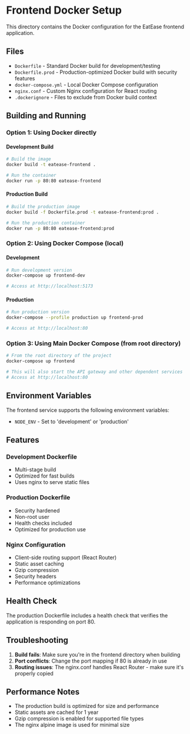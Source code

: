 # Frontend Docker Setup

This directory contains the Docker configuration for the EatEase frontend application.

## Files

- `Dockerfile` - Standard Docker build for development/testing
- `Dockerfile.prod` - Production-optimized Docker build with security features
- `docker-compose.yml` - Local Docker Compose configuration
- `nginx.conf` - Custom Nginx configuration for React routing
- `.dockerignore` - Files to exclude from Docker build context

## Building and Running

### Option 1: Using Docker directly

#### Development Build

```bash
# Build the image
docker build -t eatease-frontend .

# Run the container
docker run -p 80:80 eatease-frontend
```

#### Production Build

```bash
# Build the production image
docker build -f Dockerfile.prod -t eatease-frontend:prod .

# Run the production container
docker run -p 80:80 eatease-frontend:prod
```

### Option 2: Using Docker Compose (local)

#### Development

```bash
# Run development version
docker-compose up frontend-dev

# Access at http://localhost:5173
```

#### Production

```bash
# Run production version
docker-compose --profile production up frontend-prod

# Access at http://localhost:80
```

### Option 3: Using Main Docker Compose (from root directory)

```bash
# From the root directory of the project
docker-compose up frontend

# This will also start the API gateway and other dependent services
# Access at http://localhost:80
```

## Environment Variables

The frontend service supports the following environment variables:

- `NODE_ENV` - Set to 'development' or 'production'

## Features

### Development Dockerfile

- Multi-stage build
- Optimized for fast builds
- Uses nginx to serve static files

### Production Dockerfile

- Security hardened
- Non-root user
- Health checks included
- Optimized for production use

### Nginx Configuration

- Client-side routing support (React Router)
- Static asset caching
- Gzip compression
- Security headers
- Performance optimizations

## Health Check

The production Dockerfile includes a health check that verifies the application is responding on port 80.

## Troubleshooting

1. **Build fails**: Make sure you're in the frontend directory when building
2. **Port conflicts**: Change the port mapping if 80 is already in use
3. **Routing issues**: The nginx.conf handles React Router - make sure it's properly copied

## Performance Notes

- The production build is optimized for size and performance
- Static assets are cached for 1 year
- Gzip compression is enabled for supported file types
- The nginx alpine image is used for minimal size
